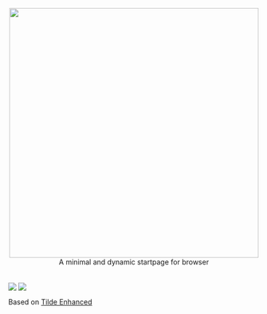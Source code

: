 <p align="center">
    <a href="https://github.com/nusv/sttp">
        <img src="https://i.imgur.com/WiFjxPd.png" width="500"></a>
    <br>
      A minimal and dynamic startpage for browser
    <br>
    <br>

</p>



<img src="https://i.imgur.com/ruvvZ0S.png" align="center">
<img src="https://i.imgur.com/2r6sJi5.pngf" align="center">

Based on [Tilde Enhanced](https://github.com/Ozencb/tilde-enhanced)
